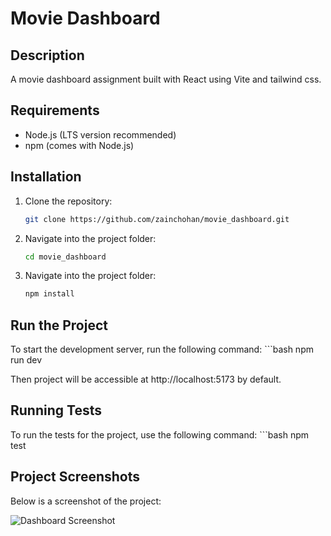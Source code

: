 # Movie Dashboard

## Description
A movie dashboard assignment built with React using Vite and tailwind css.

## Requirements
- Node.js (LTS version recommended)
- npm (comes with Node.js)

## Installation

1. Clone the repository:
   ```bash
   git clone https://github.com/zainchohan/movie_dashboard.git

2. Navigate into the project folder:
    ```bash
   cd movie_dashboard

3. Navigate into the project folder:
    ```bash
   npm install

## Run the Project

To start the development server, run the following command:
    ```bash
   npm run dev

Then project will be accessible at http://localhost:5173 by default.

## Running Tests

To run the tests for the project, use the following command:
    ```bash
   npm test

## Project Screenshots

Below is a screenshot of the project:

![Dashboard Screenshot](screenshot.png)